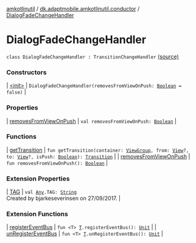 [amkotlinutil](../../index.md) / [dk.adaptmobile.amkotlinutil.conductor](../index.md) / [DialogFadeChangeHandler](./index.md)

# DialogFadeChangeHandler

`class DialogFadeChangeHandler : TransitionChangeHandler` [(source)](https://github.com/adaptmobile-organization/amkotlinutil/tree/master/amkotlinutil/src/main/java/dk/adaptmobile/amkotlinutil/conductor/DialogFadeChangeHandler.kt#L13)

### Constructors

| [&lt;init&gt;](-init-.md) | `DialogFadeChangeHandler(removesFromViewOnPush: `[`Boolean`](https://kotlinlang.org/api/latest/jvm/stdlib/kotlin/-boolean/index.html)` = false)` |

### Properties

| [removesFromViewOnPush](removes-from-view-on-push.md) | `val removesFromViewOnPush: `[`Boolean`](https://kotlinlang.org/api/latest/jvm/stdlib/kotlin/-boolean/index.html) |

### Functions

| [getTransition](get-transition.md) | `fun getTransition(container: `[`ViewGroup`](https://developer.android.com/reference/android/view/ViewGroup.html)`, from: `[`View`](https://developer.android.com/reference/android/view/View.html)`?, to: `[`View`](https://developer.android.com/reference/android/view/View.html)`?, isPush: `[`Boolean`](https://kotlinlang.org/api/latest/jvm/stdlib/kotlin/-boolean/index.html)`): `[`Transition`](https://developer.android.com/reference/android/transition/Transition.html) |
| [removesFromViewOnPush](removes-from-view-on-push.md) | `fun removesFromViewOnPush(): `[`Boolean`](https://kotlinlang.org/api/latest/jvm/stdlib/kotlin/-boolean/index.html) |

### Extension Properties

| [TAG](../../dk.adaptmobile.amkotlinutil.extensions/kotlin.-any/-t-a-g.md) | `val `[`Any`](https://kotlinlang.org/api/latest/jvm/stdlib/kotlin/-any/index.html)`.TAG: `[`String`](https://kotlinlang.org/api/latest/jvm/stdlib/kotlin/-string/index.html)<br>Created by bjarkeseverinsen on 27/09/2017. |

### Extension Functions

| [registerEventBus](../../dk.adaptmobile.amkotlinutil.extensions/register-event-bus.md) | `fun <T> `[`T`](../../dk.adaptmobile.amkotlinutil.extensions/register-event-bus.md#T)`.registerEventBus(): `[`Unit`](https://kotlinlang.org/api/latest/jvm/stdlib/kotlin/-unit/index.html) |
| [unRegisterEventBus](../../dk.adaptmobile.amkotlinutil.extensions/un-register-event-bus.md) | `fun <T> `[`T`](../../dk.adaptmobile.amkotlinutil.extensions/un-register-event-bus.md#T)`.unRegisterEventBus(): `[`Unit`](https://kotlinlang.org/api/latest/jvm/stdlib/kotlin/-unit/index.html) |

